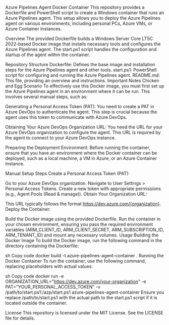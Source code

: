 Azure Pipelines Agent Docker Container
This repository provides a Dockerfile and PowerShell script to create a Windows container that runs an Azure Pipelines agent. This setup allows you to deploy the Azure Pipelines agent on various environments, including personal PCs, Azure VMs, or Azure Container Instances.

Overview
The provided Dockerfile builds a Windows Server Core LTSC 2022-based Docker image that installs necessary tools and configures the Azure Pipelines agent. The start.ps1 script handles the configuration and startup of the agent within the container.

Repository Structure
Dockerfile: Defines the base image and installation steps for the Azure Pipelines agent and other tools.
start.ps1: PowerShell script for configuring and running the Azure Pipelines agent.
README.md: This file, providing an overview and instructions.
Important Notes
Chicken and Egg Scenario
To effectively use this Docker image, you must first set up the Azure Pipelines agent in an environment where it can be run. This involves several manual steps, such as:

Generating a Personal Access Token (PAT): You need to create a PAT in Azure DevOps to authenticate the agent. This step is crucial because the agent uses this token to communicate with Azure DevOps.

Obtaining Your Azure DevOps Organization URL: You need the URL for your Azure DevOps organization to configure the agent. This URL is required by the agent to connect to your Azure DevOps instance.

Preparing the Deployment Environment: Before running the container, ensure that you have an environment where the Docker container can be deployed, such as a local machine, a VM in Azure, or an Azure Container Instance.

Manual Setup Steps
Create a Personal Access Token (PAT):

Go to your Azure DevOps organization.
Navigate to User Settings > Personal Access Tokens.
Create a new token with appropriate permissions (e.g., Agent Pools (Read & manage)).
Obtain Your Organization URL:

This URL typically follows the format https://dev.azure.com/{organization}.
Deploy the Container:

Build the Docker image using the provided Dockerfile.
Run the container in your chosen environment, ensuring you pass the required environment variables (ARM_CLIENT_ID, ARM_CLIENT_SECRET, ARM_SUBSCRIPTION_ID, ARM_TENANT_ID) and mount any necessary volumes.
Usage
Building the Docker Image
To build the Docker image, run the following command in the directory containing the Dockerfile:

sh
Copy code
docker build -t azure-pipelines-agent-container .
Running the Docker Container
To run the container, use the following command, replacing placeholders with actual values:

sh
Copy code
docker run -e ORGANIZATION_URL="https://dev.azure.com/your-organization" -e PAT="YOUR_PERSONAL_ACCESS_TOKEN" -v /path/to/start.ps1:/azp/start.ps1 azure-pipelines-agent-container
Ensure you replace /path/to/start.ps1 with the actual path to the start.ps1 script if it is located outside the container.

License
This repository is licensed under the MIT License. See the LICENSE file for details.